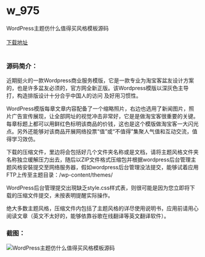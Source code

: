 # w_975
WordPress主题仿什么值得买风格模板源码
<br/></br>
[下载地址](https://www.uuid2.com/975.html "下载地址")
<br/></br>
<h3>源码简介：</h3>
<p>近期挺火的一款Wordpress商业服务模版，它是一款专业为淘宝客盆友设计方案的，也是许多盆友必须的，官方网全新正版。该Wordpress模版以深灰色主导打，构造排版设计十分合乎中国人的访问 及好用习惯性。<p>
<p>WordPress模版每章文章内容配备了一个缩略照片，右边也选用了新闻图片，照片广告宣传展现，让全部网址的视觉冲击非常好，它是是做淘宝客很重要的关键。每章标题上都可以用鲜红色标明该商品的价钱，这也是这个模版做淘宝客一大闪光点。另外还能够对该商品开展网络投票“值”或“不值得”集聚人气值和互动交流，值得学习效仿。<p>
<p>下载的压缩文件，里边将会包括好几个文件夹名称或是文档，请将主题风格文件夹名称独立缓解压力出去，随后以ZIP文件格式压缩包并根据wordpress后台管理主题风格安裝提交至网络服务器，假如wordpress后台管理没法提交，能够试着应用FTP上传至主题目录：/wp-content/themes/<p>
<p>WordPress后台管理提交出現缺乏style.css样式表，则很可能是因为您立即将下载的压缩文件提交，未按表明提醒实际操作。<p>
<p>绝大多数主题风格，压缩文件内包括了主题风格的详尽使用说明书，应用前请用心阅读文章（英文不太好的，能够依靠谷歌在线翻译等英文翻译软件）。<p>
<h3>截图：</h3>
<img src="https://www.uuid2.com/wp-content/uploads/img/202105/9071a82898.jpg" alt="WordPress主题仿什么值得买风格模板源码">
